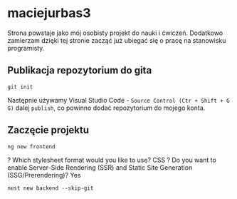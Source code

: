 # maciejurbas3
Strona powstaje jako mój osobisty projekt do nauki i ćwiczeń.
Dodatkowo zamierzam dzięki tej stronie zacząć już ubiegać się o pracę na stanowisku programisty.

## Publikacja repozytorium do gita
```
git init
```

Następnie używamy Visual Studio Code - `Source Control (Ctr + Shift + G  G)` dalej `publish`,
co powinno dodać repozytorium do mojego konta.

## Zaczęcie projektu
```
ng new frontend
```
? Which stylesheet format would you like to use? CSS
? Do you want to enable Server-Side Rendering (SSR) and Static Site Generation (SSG/Prerendering)? Yes

```
nest new backend --skip-git
```
